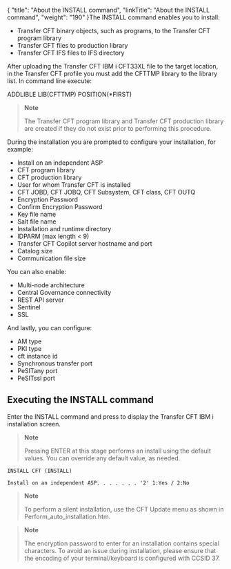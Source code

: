 {
    "title": "About the INSTALL command",
    "linkTitle": "About the INSTALL command",
    "weight": "190"
}The INSTALL command enables you to install:

- Transfer CFT binary objects, such as programs, to the Transfer CFT program library
- Transfer CFT files to production library
- Transfer CFT IFS files to IFS directory

After uploading the Transfer CFT IBM i CFT33XL file to the target location, in the Transfer CFT profile you must add the CFTTMP library to the library list. In command line execute:

ADDLIBLE LIB(CFTTMP) POSITION(\*FIRST)     

> **Note**
>
> The Transfer CFT program library and Transfer CFT production library are created if they do not exist prior to performing this procedure.

During the installation you are prompted to configure your installation, for example:

- Install on an independent ASP
- CFT program library
- CFT production library
- User for whom Transfer CFT is installed
- CFT JOBD, CFT JOBQ, CFT Subsystem, CFT class, CFT OUTQ
- Encryption Password
- Confirm Encryption Password
- Key file name
- Salt file name
- Installation and runtime directory
- IDPARM (max length &lt; 9)
- Transfer CFT Copilot server hostname and port
- Catalog size
- Communication file size

You can also enable:

- Multi-node architecture
- Central Governance connectivity
- REST API server
- Sentinel
- SSL

And lastly, you can configure:

- AM type
- PKI type
- cft instance id
- Synchronous transfer port
- PeSITany port
- PeSITssl port

## Executing the INSTALL command 

Enter the INSTALL command and press to display the Transfer CFT IBM i installation screen.

> **Note**
>
> Pressing ENTER at this stage performs an install using the default values. You can override any default value, as needed.

```
INSTALL CFT (INSTALL)
 
Install on an independent ASP. . . . . . . '2' 1:Yes / 2:No
```

> **Note**
>
> To perform a silent installation, use the CFT Update menu as shown in Perform\_auto\_installation.htm.

> **Note**
>
> The encryption password to enter for an installation contains special characters. To avoid an issue during installation, please ensure that the encoding of your terminal/keyboard is configured with CCSID 37.
